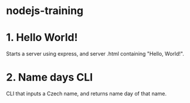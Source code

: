 # nodejs-training
 
# 1. Hello World!
Starts a server using express, and server .html containing "Hello, World!".

# 2. Name days CLI
CLI that inputs a Czech name, and returns name day of that name.
